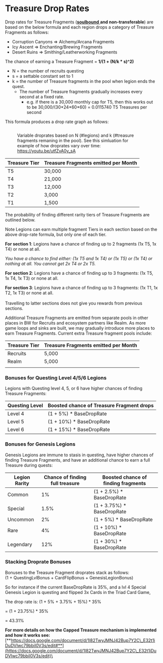 # Treasure Drop Rates

Drop rates for Treasure Fragments ([**soulbound** ](https://vitalik.eth.limo/general/2022/01/26/soulbound.html)**and non-transferable**) are based on the below formula and each region drops a category of Treasure Fragments as follows:

* Corruption Canyons ⇒ Alchemy/Arcana Fragments
* Icy Ascent ⇒ Enchanting/Brewing Fragments
* Desert Ruins ⇒ Smithing/Leatherworking Fragments

The chance of earning a Treasure Fragment = **1/(1 + (N/k \* s)^2)**&#x20;

* N = the number of recruits questing
* s = a settable constant set to 1
* k =  the number of Treasure fragments in the pool when legion ends the quest.&#x20;
  * The number of Treasure fragments gradually increases every second at a fixed rate.
    * e.g. if there is a 30,000 monthly cap for T5, then this works out to be 30,000/(30\*24\*60\*60) = 0.0115740 T5 Treasures per second

This formula produces a drop rate graph as follows:

<figure><img src="https://lh4.googleusercontent.com/yAe1zSxJTOsxIgKeqXLZpIiygM0Q92GGggqOtqtCpimHVXyX27qoGd5eYsTG_CvWG8lKYVZJNYFD6dr9y_CFcfxl8k_k5Brzp5MQxZcl00zLdMCLVkdnzZPfwVuEaWcp7nW4UOR6V-Pfrj7zwA9z5_hd4MZcL1A3n3cJtIwrOCRfo0ozzzVAl6sL5w" alt=""><figcaption><p>Variable droprates based on N (#legions) and k (#treasure fragments remaning in the pool). See this simluation for example of how droprates vary over time: <a href="https://youtu.be/utfZvA0y_sA">https://youtu.be/utfZvA0y_sA	</a></p></figcaption></figure>



| Treasure Tier | Treasure Fragments emitted per Month |
| ------------- | ------------------------------------ |
| T5            | 30,000                               |
| T4            | 21,000                               |
| T3            | 12,000                               |
| T2            | 3,000                                |
| T1            | 1,500                                |

The probability of finding different rarity tiers of Treasure Fragments are outlined below.&#x20;

Note Legions can earn multiple fragment Tiers in each section based on the above drop-rate formula, but only one of each tier.

**For section 1**: Legions have a chance of finding up to 2 fragments (1x T5, 1x T4) or none at all.

_You have a chance to find either: (1x T5 and 1x T4) or (1x T5) or (1x T4) or nothing at all. You cannot get 2x T4 or 2x T5._

**For section 2**: Legions have a chance of finding up to 3 fragments: (1x T5, 1x T4, 1x T3) or none at all.

**For section 3**: Legions have a chance of finding up to 3 fragments: (1x T1, 1x T2, 1x T3) or none at all.\
\
Travelling to latter sections does not give you rewards from previous sections.



Additional Treasure Fragments are emitted from separate pools in other places in BW for Recruits and ecosystem partners like Realm. As more game loops and sinks are built, we may gradually introduce more places to earn Treasure Fragments. Current extra Treasure fragment pools include:

| Treasure Tier | Treasure Fragments emitted per Month |
| ------------- | ------------------------------------ |
| Recruits      | 5,000                                |
| Realm         | 5,000                                |
|               |                                      |



### Bonuses for Questing Level 4/5/6 Legions <a href="#docs-internal-guid-c9503063-7fff-6414-44f5-cb6801d60334" id="docs-internal-guid-c9503063-7fff-6414-44f5-cb6801d60334"></a>

Legions with Questing level 4, 5, or 6 have higher chances of finding Treasure Fragments:

| Questing Level | Boosted chance of Treasure Fragment drops |
| -------------- | ----------------------------------------- |
| Level 4        | (1 + 5%) \* BaseDropRate                  |
| Level 5        | (1 + 10%) \* BaseDropRate                 |
| Level 6        | (1 + 15%) \* BaseDropRate                 |

### Bonuses for Genesis Legions <a href="#docs-internal-guid-c9503063-7fff-6414-44f5-cb6801d60334" id="docs-internal-guid-c9503063-7fff-6414-44f5-cb6801d60334"></a>

Genesis Legions are immune to stasis in questing, have higher chances of finding Treasure Fragments, and have an additional chance to earn a full Treasure during quests:

| Legion Rarity | Chance of finding full treasure | Boosted chance of finding fragments |
| ------------- | ------------------------------- | ----------------------------------- |
| Common        | 1%                              | (1 + 2.5%) \* BaseDropRate          |
| Special       | 1.5%                            | (1 + 3.75%) \* BaseDropRate         |
| Uncommon      | 2%                              | (1 + 5%) \* BaseDropRate            |
| Rare          | 4%                              | (1 + 10%) \* BaseDropRate           |
| Legendary     | 12%                             | (1 + 30%) \* BaseDropRate           |

### Stacking Droprate Bonuses

Bonuses to the Treasure Fragment droprates stack as follows:\
(1 + QuestingLvlBonus + CardFlipBonus + GenesisLegionBonus)

So for instance if the current BaseDropRate is 35%, and a lvl 4 Special Genesis Legion is questing and flipped 3x Cards in the Triad Card Game,

The drop rate is: (1 + 5% + 3.75% + 15%) \* 35%&#x20;

\= (1 + 23.75%) \* 35%

\= 43.31%



**For more details on how the Capped Treasure mechanism is implemented and how it works see:** [**https://docs.google.com/document/d/1l82TwyJMNJ42Bup7Y2C\_E32t1iDuDVIwc79bbiI0V3s/edit#**](https://docs.google.com/document/d/1l82TwyJMNJ42Bup7Y2C\_E32t1iDuDVIwc79bbiI0V3s/edit)\
